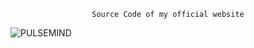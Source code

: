 <div align="center">

    Source Code of my official website

</div>

![PULSEMIND](https://i.imgur.com/VeqRYiP.png)
